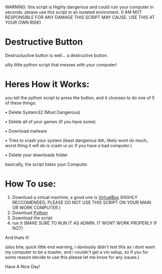 WARNING: this script is Highly dangerous and could ruin your computer in seconds. please use this script in an isolated enviroment. (I AM NOT RESPONSIBLE FOR ANY DAMAGE THIS SCRIPT MAY CAUSE. USE THIS AT YOUR OWN RISK)


# Destructive Button

Destructuctive button is well... a destructive button.

silly little python script that messes with your computer!

# Heres How it Works:

you tell the python script to press the button, and it chooses to do one of 5 of these things:

• Delete System32 (Most Dangerous)

• Delete all of your games (if you have some)

• Download malware 

• Tries to crash your system (least dangerous tbh, likely wont do much, worst thing it will do is crash ur pc if you have a bad computer.)

• Delete your downloads folder


basically, the script hates your Computer.

# How To use:
1. Download a virtual machine, a good one is [VirtualBox](https://www.virtualbox.org/) (HIGHLY RECCOMENDED, PLEASE DO NOT USE THIS SCRIPT ON YOUR MAIN OR WORK COMPUTER.)
2. Download [Python](https://www.python.org/)
3. Download the script
4. run it (MAKE SURE TO RUN IT AS ADMIN. IT WONT WORK PROPERLY IF NOT)

And thats it!

(also btw, quick little end warning, i obviously didn't test this as i dont want my computer to be a toaster, and i couldn't get a vm setup, so if you for some reason decide to use this please let me know for any issues.)

Have A Nice Day!
